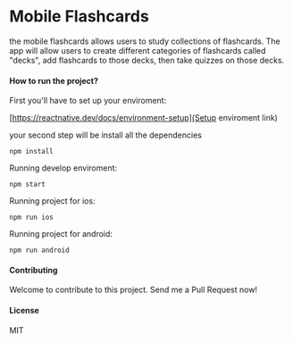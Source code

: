 # Mobile Flashcards

the mobile flashcards allows users to study collections of flashcards. The app will allow users to create different categories of flashcards called "decks", add flashcards to those decks, then take quizzes on those decks.

#### How to run the project?

First you'll have to set up your enviroment:

[https://reactnative.dev/docs/environment-setup](Setup enviroment link)

your second step will be install all the dependencies

```
npm install
```

Running develop enviroment:

```
npm start
```

Running project for ios:

```
npm run ios
```

Running project for android:

```
npm run android
```

#### Contributing

Welcome to contribute to this project. Send me a Pull Request now!

#### License

MIT
